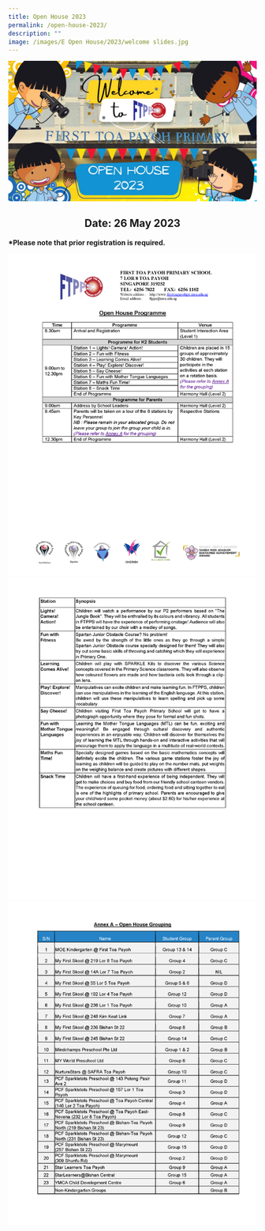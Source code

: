 ```yaml
---
title: Open House 2023
permalink: /open-house-2023/
description: ""
image: /images/E Open House/2023/welcome slides.jpg
---
```

<img style="text-align:center;" alt="Open House 2023" src="/images/E%20Open%20House/2023/welcome%20slides.jpg">

<h2 style="text-align:center;"><b>Date: 26 May 2023</b></h2>
<p style="text-align:left;"><b>*Please note that prior registration is required.</b></p>

![Open House Programme](/images/E%20Open%20House/2023/open%20house%20programme_page_1.jpg)
![Open House Programme2](/images/E%20Open%20House/2023/open%20house%20programme_page_2.jpg)
![Open House Programme3](/images/E%20Open%20House/2023/open%20house%20programme_page_3.jpg)